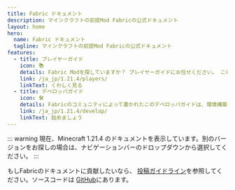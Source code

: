 ```yaml
---
title: Fabric ドキュメント
description: マインクラフトの前提Mod Fabricの公式ドキュメント
layout: home
hero:
  name: Fabric ドキュメント
  tagline: マインクラフトの前提Mod Fabricの公式ドキュメント
features:
  - title: プレイヤーガイド
    icon: 📚
    details: Fabric Modを探していますか？ プレイヤーガイドにお任せください。 このガイドでは、ダウンロードから、インストール、そしてトラブルの解決までお助けします。
    link: /ja_jp/1.21.4/players/
    linkText: くわしく見る
  - title: デベロッパガイド
    icon: 🛠️
    details: Fabricのコミュニティによって書かれたこのデベロッパガイドは、環境構築からレンダリングやネットワーキングなどの高度な内容までを扱っています。
    link: /ja_jp/1.21.4/develop/
    linkText: 始めましょう
---
```


::: warning
現在、Minecraft 1.21.4 のドキュメントを表示しています。別のバージョンをお探しの場合は、ナビゲーションバーのドロップダウンから選択してください。
:::

もしFabricのドキュメントに貢献したいなら、 [投稿ガイドライン](./contributing)を参照してください。ソースコードは [GitHub](https://github.com/FabricMC/fabric-docs)にあります。
